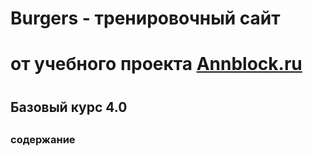# Burgers - тренировочный сайт 
#    от учебного проекта [Annblock.ru](https://annblok.ru/)
#
## Базовый курс 4.0
## 
### содержание
###
###
